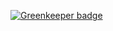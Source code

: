 
[![Greenkeeper badge](https://badges.greenkeeper.io/mauricedb/JavaScript-2018-09-06.svg)](https://greenkeeper.io/)

